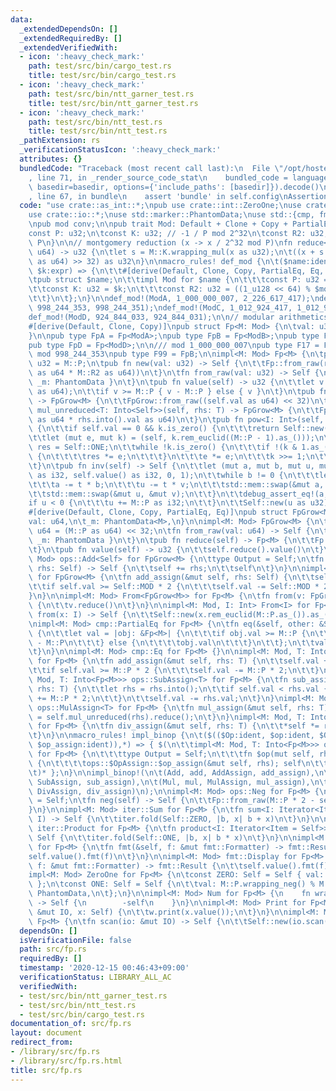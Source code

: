```yaml
---
data:
  _extendedDependsOn: []
  _extendedRequiredBy: []
  _extendedVerifiedWith:
  - icon: ':heavy_check_mark:'
    path: test/src/bin/cargo_test.rs
    title: test/src/bin/cargo_test.rs
  - icon: ':heavy_check_mark:'
    path: test/src/bin/ntt_garner_test.rs
    title: test/src/bin/ntt_garner_test.rs
  - icon: ':heavy_check_mark:'
    path: test/src/bin/ntt_test.rs
    title: test/src/bin/ntt_test.rs
  _pathExtension: rs
  _verificationStatusIcon: ':heavy_check_mark:'
  attributes: {}
  bundledCode: "Traceback (most recent call last):\n  File \"/opt/hostedtoolcache/Python/3.9.0/x64/lib/python3.9/site-packages/onlinejudge_verify/documentation/build.py\"\
    , line 71, in _render_source_code_stat\n    bundled_code = language.bundle(stat.path,\
    \ basedir=basedir, options={'include_paths': [basedir]}).decode()\n  File \"/opt/hostedtoolcache/Python/3.9.0/x64/lib/python3.9/site-packages/onlinejudge_verify/languages/user_defined.py\"\
    , line 67, in bundle\n    assert 'bundle' in self.config\nAssertionError\n"
  code: "use crate::as_int::*;\npub use crate::int::ZeroOne;\nuse crate::int::*;\n\
    use crate::io::*;\nuse std::marker::PhantomData;\nuse std::{cmp, fmt, iter, ops};\n\
    \npub mod conv;\n\npub trait Mod: Default + Clone + Copy + PartialEq + Eq {\n\t\
    const P: u32;\n\tconst K: u32; // -1 / P mod 2^32\n\tconst R2: u32; // 2^64 mod\
    \ P\n}\n\n// montgomery reduction (x -> x / 2^32 mod P)\nfn reduce<M: Mod>(x:\
    \ u64) -> u32 {\n\tlet s = M::K.wrapping_mul(x as u32);\n\t((x + s as u64 * M::P\
    \ as u64) >> 32) as u32\n}\n\nmacro_rules! def_mod {\n\t($name:ident, $modu:expr,\
    \ $k:expr) => {\n\t\t#[derive(Default, Clone, Copy, PartialEq, Eq, Debug)]\n\t\
    \tpub struct $name;\n\t\timpl Mod for $name {\n\t\t\tconst P: u32 = $modu;\n\t\
    \t\tconst K: u32 = $k;\n\t\t\tconst R2: u32 = ((1_u128 << 64) % $modu) as u32;\n\
    \t\t}\n\t};\n}\n\ndef_mod!(ModA, 1_000_000_007, 2_226_617_417);\ndef_mod!(ModB,\
    \ 998_244_353, 998_244_351);\ndef_mod!(ModC, 1_012_924_417, 1_012_924_415);\n\
    def_mod!(ModD, 924_844_033, 924_844_031);\n\n// modular arithmetics\n#[repr(transparent)]\n\
    #[derive(Default, Clone, Copy)]\npub struct Fp<M: Mod> {\n\tval: u32,\n\t_m: PhantomData<M>,\n\
    }\n\npub type FpA = Fp<ModA>;\npub type FpB = Fp<ModB>;\npub type FpC = Fp<ModC>;\n\
    pub type FpD = Fp<ModD>;\n\n/// mod 1_000_000_007\npub type F17 = FpA;\n\n///\
    \ mod 998_244_353\npub type F99 = FpB;\n\nimpl<M: Mod> Fp<M> {\n\tpub const P:\
    \ u32 = M::P;\n\tpub fn new(val: u32) -> Self {\n\t\tFp::from_raw(reduce::<M>(val\
    \ as u64 * M::R2 as u64))\n\t}\n\tfn from_raw(val: u32) -> Self {\n\t\tFp { val,\
    \ _m: PhantomData }\n\t}\n\tpub fn value(self) -> u32 {\n\t\tlet v = reduce::<M>(self.val\
    \ as u64);\n\t\tif v >= M::P { v - M::P } else { v }\n\t}\n\tpub fn grow(self)\
    \ -> FpGrow<M> {\n\t\tFpGrow::from_raw((self.val as u64) << 32)\n\t}\n\tpub fn\
    \ mul_unreduced<T: Into<Self>>(self, rhs: T) -> FpGrow<M> {\n\t\tFpGrow::from_raw(self.val\
    \ as u64 * rhs.into().val as u64)\n\t}\n\tpub fn pow<I: Int>(self, k: I) -> Self\
    \ {\n\t\tif self.val == 0 && k.is_zero() {\n\t\t\treturn Self::new(1);\n\t\t}\n\
    \t\tlet (mut e, mut k) = (self, k.rem_euclid((M::P - 1).as_()));\n\t\tlet mut\
    \ res = Self::ONE;\n\t\twhile !k.is_zero() {\n\t\t\tif !(k & 1.as_()).is_zero()\
    \ {\n\t\t\t\tres *= e;\n\t\t\t}\n\t\t\te *= e;\n\t\t\tk >>= 1;\n\t\t}\n\t\tres\n\
    \t}\n\tpub fn inv(self) -> Self {\n\t\tlet (mut a, mut b, mut u, mut v) = (M::P\
    \ as i32, self.value() as i32, 0, 1);\n\t\twhile b != 0 {\n\t\t\tlet t = a / b;\n\
    \t\t\ta -= t * b;\n\t\t\tu -= t * v;\n\t\t\tstd::mem::swap(&mut a, &mut b);\n\t\
    \t\tstd::mem::swap(&mut u, &mut v);\n\t\t}\n\t\tdebug_assert_eq!(a, 1);\n\t\t\
    if u < 0 {\n\t\t\tu += M::P as i32;\n\t\t}\n\t\tSelf::new(u as u32)\n\t}\n}\n\n\
    #[derive(Default, Clone, Copy, PartialEq, Eq)]\npub struct FpGrow<M: Mod> {\n\t\
    val: u64,\n\t_m: PhantomData<M>,\n}\n\nimpl<M: Mod> FpGrow<M> {\n\tconst MOD:\
    \ u64 = (M::P as u64) << 32;\n\tfn from_raw(val: u64) -> Self {\n\t\tSelf { val,\
    \ _m: PhantomData }\n\t}\n\tpub fn reduce(self) -> Fp<M> {\n\t\tFp::from_raw(reduce::<M>(self.val))\n\
    \t}\n\tpub fn value(self) -> u32 {\n\t\tself.reduce().value()\n\t}\n}\n\nimpl<M:\
    \ Mod> ops::Add<Self> for FpGrow<M> {\n\ttype Output = Self;\n\tfn add(mut self,\
    \ rhs: Self) -> Self {\n\t\tself += rhs;\n\t\tself\n\t}\n}\n\nimpl<M: Mod> ops::AddAssign<Self>\
    \ for FpGrow<M> {\n\tfn add_assign(&mut self, rhs: Self) {\n\t\tself.val += rhs.val;\n\
    \t\tif self.val >= Self::MOD * 2 {\n\t\t\tself.val -= Self::MOD * 2;\n\t\t}\n\t\
    }\n}\n\nimpl<M: Mod> From<FpGrow<M>> for Fp<M> {\n\tfn from(v: FpGrow<M>) -> Self\
    \ {\n\t\tv.reduce()\n\t}\n}\n\nimpl<M: Mod, I: Int> From<I> for Fp<M> {\n\tfn\
    \ from(x: I) -> Self {\n\t\tSelf::new(x.rem_euclid(M::P.as_()).as_())\n\t}\n}\n\
    \nimpl<M: Mod> cmp::PartialEq for Fp<M> {\n\tfn eq(&self, other: &Self) -> bool\
    \ {\n\t\tlet val = |obj: &Fp<M>| {\n\t\t\tif obj.val >= M::P {\n\t\t\t\tobj.val\
    \ - M::P\n\t\t\t} else {\n\t\t\t\tobj.val\n\t\t\t}\n\t\t};\n\t\tval(self) == val(other)\n\
    \t}\n}\n\nimpl<M: Mod> cmp::Eq for Fp<M> {}\n\nimpl<M: Mod, T: Into<Fp<M>>> ops::AddAssign<T>\
    \ for Fp<M> {\n\tfn add_assign(&mut self, rhs: T) {\n\t\tself.val += rhs.into().val;\n\
    \t\tif self.val >= M::P * 2 {\n\t\t\tself.val -= M::P * 2;\n\t\t}\n\t}\n}\nimpl<M:\
    \ Mod, T: Into<Fp<M>>> ops::SubAssign<T> for Fp<M> {\n\tfn sub_assign(&mut self,\
    \ rhs: T) {\n\t\tlet rhs = rhs.into();\n\t\tif self.val < rhs.val {\n\t\t\tself.val\
    \ += M::P * 2;\n\t\t}\n\t\tself.val -= rhs.val;\n\t}\n}\nimpl<M: Mod, T: Into<Fp<M>>>\
    \ ops::MulAssign<T> for Fp<M> {\n\tfn mul_assign(&mut self, rhs: T) {\n\t\t*self\
    \ = self.mul_unreduced(rhs).reduce();\n\t}\n}\nimpl<M: Mod, T: Into<Fp<M>>> ops::DivAssign<T>\
    \ for Fp<M> {\n\tfn div_assign(&mut self, rhs: T) {\n\t\t*self *= rhs.into().inv();\n\
    \t}\n}\n\nmacro_rules! impl_binop {\n\t($(($Op:ident, $op:ident, $OpAssign:ident,\
    \ $op_assign:ident)),*) => { $(\n\t\timpl<M: Mod, T: Into<Fp<M>>> ops::$Op<T>\
    \ for Fp<M> {\n\t\t\ttype Output = Self;\n\t\t\tfn $op(mut self, rhs: T) -> Self\
    \ {\n\t\t\t\tops::$OpAssign::$op_assign(&mut self, rhs); self\n\t\t\t}\n\t\t}\n\
    \t)* };\n}\n\nimpl_binop!(\n\t(Add, add, AddAssign, add_assign),\n\t(Sub, sub,\
    \ SubAssign, sub_assign),\n\t(Mul, mul, MulAssign, mul_assign),\n\t(Div, div,\
    \ DivAssign, div_assign)\n);\n\nimpl<M: Mod> ops::Neg for Fp<M> {\n\ttype Output\
    \ = Self;\n\tfn neg(self) -> Self {\n\t\tFp::from_raw(M::P * 2 - self.val)\n\t\
    }\n}\n\nimpl<M: Mod> iter::Sum for Fp<M> {\n\tfn sum<I: Iterator<Item = Self>>(iter:\
    \ I) -> Self {\n\t\titer.fold(Self::ZERO, |b, x| b + x)\n\t}\n}\n\nimpl<M: Mod>\
    \ iter::Product for Fp<M> {\n\tfn product<I: Iterator<Item = Self>>(iter: I) ->\
    \ Self {\n\t\titer.fold(Self::ONE, |b, x| b * x)\n\t}\n}\n\nimpl<M: Mod> fmt::Debug\
    \ for Fp<M> {\n\tfn fmt(&self, f: &mut fmt::Formatter) -> fmt::Result {\n\t\t\
    self.value().fmt(f)\n\t}\n}\n\nimpl<M: Mod> fmt::Display for Fp<M> {\n\tfn fmt(&self,\
    \ f: &mut fmt::Formatter) -> fmt::Result {\n\t\tself.value().fmt(f)\n\t}\n}\n\n\
    impl<M: Mod> ZeroOne for Fp<M> {\n\tconst ZERO: Self = Self { val: 0, _m: PhantomData\
    \ };\n\tconst ONE: Self = Self {\n\t\tval: M::P.wrapping_neg() % M::P,\n\t\t_m:\
    \ PhantomData,\n\t};\n}\n\nimpl<M: Mod> Num for Fp<M> {\n    fn wrapping_neg(self)\
    \ -> Self {\n        -self\n    }\n}\n\nimpl<M: Mod> Print for Fp<M> {\n\tfn print(w:\
    \ &mut IO, x: Self) {\n\t\tw.print(x.value());\n\t}\n}\n\nimpl<M: Mod> Scan for\
    \ Fp<M> {\n\tfn scan(io: &mut IO) -> Self {\n\t\tSelf::new(io.scan())\n\t}\n}\n"
  dependsOn: []
  isVerificationFile: false
  path: src/fp.rs
  requiredBy: []
  timestamp: '2020-12-15 00:46:43+09:00'
  verificationStatus: LIBRARY_ALL_AC
  verifiedWith:
  - test/src/bin/ntt_garner_test.rs
  - test/src/bin/ntt_test.rs
  - test/src/bin/cargo_test.rs
documentation_of: src/fp.rs
layout: document
redirect_from:
- /library/src/fp.rs
- /library/src/fp.rs.html
title: src/fp.rs
---
```

